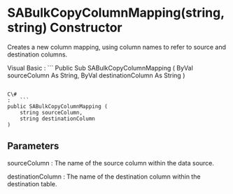 <!-- loio3c0dd1b36c5f1014bd85b5a5c3e72e84 -->

# SABulkCopyColumnMapping\(string, string\) Constructor

Creates a new column mapping, using column names to refer to source and destination columns.



Visual Basic
:   ```
Public Sub SABulkCopyColumnMapping (
    ByVal sourceColumn As String,
    ByVal destinationColumn As String
)
```

C\#
:   ```
public SABulkCopyColumnMapping (
    string sourceColumn,
    string destinationColumn
)
```



## Parameters

sourceColumn
:   The name of the source column within the data source.

destinationColumn
:   The name of the destination column within the destination table.

